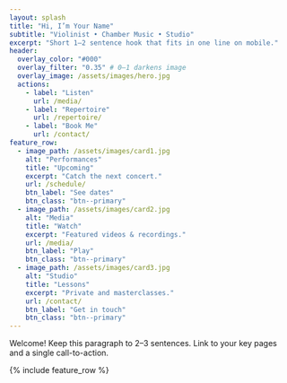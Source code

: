 ```yaml
---
layout: splash
title: "Hi, I’m Your Name"
subtitle: "Violinist • Chamber Music • Studio"
excerpt: "Short 1–2 sentence hook that fits in one line on mobile."
header:
  overlay_color: "#000"
  overlay_filter: "0.35" # 0–1 darkens image
  overlay_image: /assets/images/hero.jpg
  actions:
    - label: "Listen"
      url: /media/
    - label: "Repertoire"
      url: /repertoire/
    - label: "Book Me"
      url: /contact/
feature_row:
  - image_path: /assets/images/card1.jpg
    alt: "Performances"
    title: "Upcoming"
    excerpt: "Catch the next concert."
    url: /schedule/
    btn_label: "See dates"
    btn_class: "btn--primary"
  - image_path: /assets/images/card2.jpg
    alt: "Media"
    title: "Watch"
    excerpt: "Featured videos & recordings."
    url: /media/
    btn_label: "Play"
    btn_class: "btn--primary"
  - image_path: /assets/images/card3.jpg
    alt: "Studio"
    title: "Lessons"
    excerpt: "Private and masterclasses."
    url: /contact/
    btn_label: "Get in touch"
    btn_class: "btn--primary"
---
```

Welcome! Keep this paragraph to 2–3 sentences. Link to your key pages and a single call-to-action.

{% include feature_row %}
